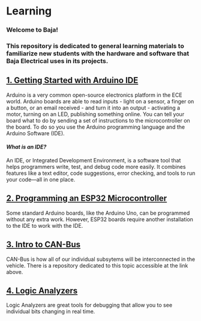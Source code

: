 # Learning

### Welcome to Baja!

### This repository is dedicated to general learning materials to familiarize new students with the hardware and software that Baja Electrical uses in its projects.

## [1. Getting Started with Arduino IDE](https://github.com/NJIT-Highlander-Racing-Electrical/.github/blob/main/1.%20Learning/1.%20Arduino-IDE.md)

Arduino is a very common open-source electronics platform in the ECE world. Arduino boards are able to read inputs - light on a sensor, a finger on a button, or an email received - and turn it into an output - activating a motor, turning on an LED, publishing something online. You can tell your board what to do by sending a set of instructions to the microcontroller on the board. To do so you use the Arduino programming language and the Arduino Software (IDE).

#### *What is an IDE?*

An IDE, or Integrated Development Environment, is a software tool that helps programmers write, test, and debug code more easily. It combines features like a text editor, code suggestions, error checking, and tools to run your code—all in one place.

## [2. Programming an ESP32 Microcontroller](https://github.com/NJIT-Highlander-Racing-Electrical/.github/blob/main/1.%20Learning/2.%20ESP-32.md)

Some standard Arduino boards, like the Arduino Uno, can be programmed without any extra work. However, ESP32 boards require another installation to the IDE to work with the IDE.

## [3. Intro to CAN-Bus](https://github.com/NJIT-Highlander-Racing-Electrical/CAN-Bus)

CAN-Bus is how all of our individual subsytems will be interconnected in the vehicle. There is a repository dedicated to this topic accessible at the link above. 

## [4. Logic Analyzers](https://github.com/NJIT-Highlander-Racing-Electrical/.github/blob/main/1.%20Learning/4.%20Logic-Analyzers.md)

Logic Analyzers are great tools for debugging that allow you to see individual bits changing in real time.
